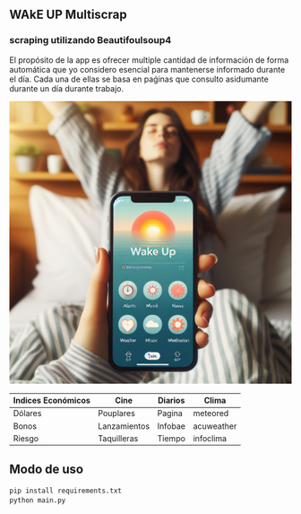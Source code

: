 ## WAkE UP Multiscrap

### scraping utilizando Beautifoulsoup4

El propósito de la app es ofrecer multiple cantidad de información de forma
automática que yo considero esencial para mantenerse informado durante el día.
Cada una de ellas se basa en paǵinas que consulto asidumante durante un día durante
trabajo.

![Wake Up app](wakeup.jpg)

| Indices Económicos| Cine         | Diarios      | Clima         |
|-------------------|--------------|--------------| --------------|
| Dólares           | Pouplares    | Pagina       | meteored      |
| Bonos             | Lanzamientos | Infobae      | acuweather    |
| Riesgo            | Taquilleras  | Tiempo       | infoclima     |

## Modo de uso

```bash
pip install requirements.txt
python main.py

